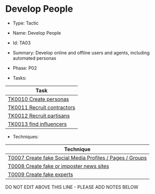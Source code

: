 # Develop People

* Type: Tactic

* Name: Develop People

* Id: TA03

* Summary: Develop online and offline users and agents, including automated personas

* Phase: P02

* Tasks:

| Task |
| ---- |
| [TK0010 Create personas](../tasks/TK0010.md) |
| [TK0011 Recruit contractors](../tasks/TK0011.md) |
| [TK0012 Recruit partisans](../tasks/TK0012.md) |
| [TK0013 find influencers](../tasks/TK0013.md) |


* Techniques: 

| Technique |
| --------- |
| [T0007 Create fake Social Media Profiles / Pages / Groups](../techniques/T0007.md) |
| [T0008 Create fake or imposter news sites](../techniques/T0008.md) |
| [T0009 Create fake experts](../techniques/T0009.md) |

DO NOT EDIT ABOVE THIS LINE - PLEASE ADD NOTES BELOW